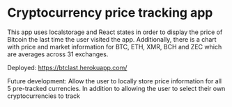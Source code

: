 # Cryptocurrency price tracking app

This app uses localstorage and React states in order to display the price of Bitcoin the last time the user visited the app. Additionally, there is a chart with price and market information for BTC, ETH, XMR, BCH and ZEC which are averages across 31 exchanges. 

Deployed: https://btclast.herokuapp.com/

Future development: Allow the user to locally store price information for all 5 pre-tracked currencies. In addition to allowing the user to select their own cryptocurrencies to track


